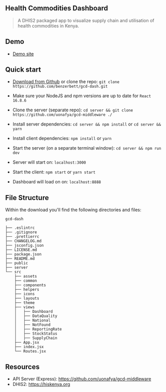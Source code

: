 ## Health Commodities Dashboard

> A DHIS2 packaged app to visualize supply chain and utilisation of health commodities in Kenya.

## Demo

- [Demo site](http://41.89.94.99:8888/)

## Quick start

- [Download from Github](https://github.com/benzerbett/gcd-dash/archive/master.zip) or clone the repo: `git clone https://github.com/benzerbett/gcd-dash.git`

- Make sure your NodeJS and npm versions are up to date for `React 16.8.6`

- Clone the server (separate repo): `cd server && git clone https://github.com/uonafya/gcd-middleware ./`

- Install server dependencies: `cd server && npm install` or `cd server && yarn`

- Install client dependencies: `npm install` or `yarn`

- Start the server (on a separate terminal window): `cd server && npm run dev`

- Server will start on: `localhost:3000`

- Start the client: `npm start` or `yarn start`

- Dashboard will load on on: `localhost:8888`


## File Structure

Within the download you'll find the following directories and files:

```
gcd-dash

├── .eslintrc
├── .gitignore
├── .prettierrc
├── CHANGELOG.md
├── jsconfig.json
├── LICENSE.md
├── package.json
├── README.md
├── public
├── server
└── src
	├── assets
	├── common
	├── components
	├── helpers
	├── icons
	├── layouts
	├── theme
	├── views
	│	├── Dashboard
	│	├── DataQuality
	│	├── National
	│	├── NotFound
	│	├── ReportingRate
	│	├── StockStatus
	│	├── SupplyChain
	├── App.jsx
	├── index.jsx
	└── Routes.jsx
```

## Resources

- API Server (Express): <https://github.com/uonafya/gcd-middleware>
- DHIS2: <https://hiskenya.org>
